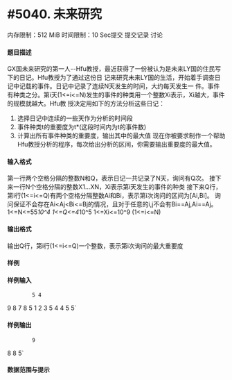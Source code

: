 
# #5040. 未来研究
内存限制：512 MiB 时间限制：10 Sec提交 提交记录 讨论
#### 题目描述

GX国未来研究的第一人--Hfu教授，最近获得了一份被认为是未来LY国的住民写下的日记。Hfu教授为了通过这份日
记来研究未来LY国的生活，开始着手调查日记中记载的事件。日记中记录了连续N天发生的时间，大约每天发生一
件。事件有种类之分。第i天(1<=i<=N)发生的事件的种类用一个整数Xi表示，Xi越大，事件的规模就越大。Hfu教
授决定用如下的方法分析这些日记：
1. 选择日记中连续的一些天作为分析的时间段
2. 事件种类t的重要度为t*(这段时间内为t的事件数)
3. 计算出所有事件种类的重要度，输出其中的最大值
现在你被要求制作一个帮助Hfu教授分析的程序，每次给出分析的区间，你需要输出重要度的最大值。



#### 输入格式
第一行两个空格分隔的整数N和Q，表示日记一共记录了N天，询问有Q次。
接下来一行N个空格分隔的整数X1...XN，Xi表示第i天发生的事件的种类
接下来Q行，第i行(1<=i<=Q)有两个空格分隔整数Ai和Bi，表示第i次询问的区间为[Ai,Bi]。
询问保证不会存在Ai<Aj<Bi<=Bj的情况，且对于任意的i,j不会有Bi==Aj,Ai==Aj。
1<=N<=55*10^4
1<=Q<=4*10^5
1<=Xi<=10^9 (1<=i<=N)
#### 输出格式

输出Q行，第i行(1<=i<=Q)一个整数，表示第i次询问的最大重要度




#### 样例

#### 样例输入

			5 4
9 8 7 8 5
1 2
3 5
4 4
5 5`
#### 样例输出

			9
8
8
5`
#### 数据范围与提示

